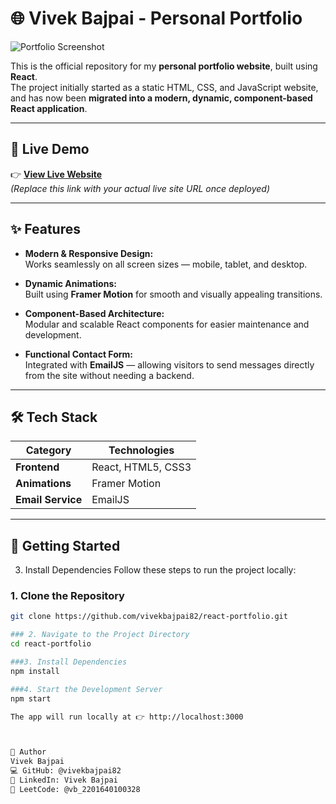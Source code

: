 # 🌐 Vivek Bajpai - Personal Portfolio

![Portfolio Screenshot](public/screenshot.png)

This is the official repository for my **personal portfolio website**, built using **React**.  
The project initially started as a static HTML, CSS, and JavaScript website, and has now been **migrated into a modern, dynamic, component-based React application**.

---

## 🔗 Live Demo

👉 **[View Live Website](https://your-live-website-url.com)**  
*(Replace this link with your actual live site URL once deployed)*

---

## ✨ Features

- **Modern & Responsive Design:**  
  Works seamlessly on all screen sizes — mobile, tablet, and desktop.

- **Dynamic Animations:**  
  Built using **Framer Motion** for smooth and visually appealing transitions.

- **Component-Based Architecture:**  
  Modular and scalable React components for easier maintenance and development.

- **Functional Contact Form:**  
  Integrated with **EmailJS** — allowing visitors to send messages directly from the site without needing a backend.

---

## 🛠️ Tech Stack

| Category | Technologies |
|-----------|---------------|
| **Frontend** | React, HTML5, CSS3 |
| **Animations** | Framer Motion |
| **Email Service** | EmailJS |

---

## 🚀 Getting Started
3. Install Dependencies
Follow these steps to run the project locally:

### 1. Clone the Repository
```bash
git clone https://github.com/vivekbajpai82/react-portfolio.git

### 2. Navigate to the Project Directory
cd react-portfolio

###3. Install Dependencies
npm install

###4. Start the Development Server
npm start

The app will run locally at 👉 http://localhost:3000



👤 Author
Vivek Bajpai
💻 GitHub: @vivekbajpai82
💼 LinkedIn: Vivek Bajpai
🧠 LeetCode: @vb_2201640100328
